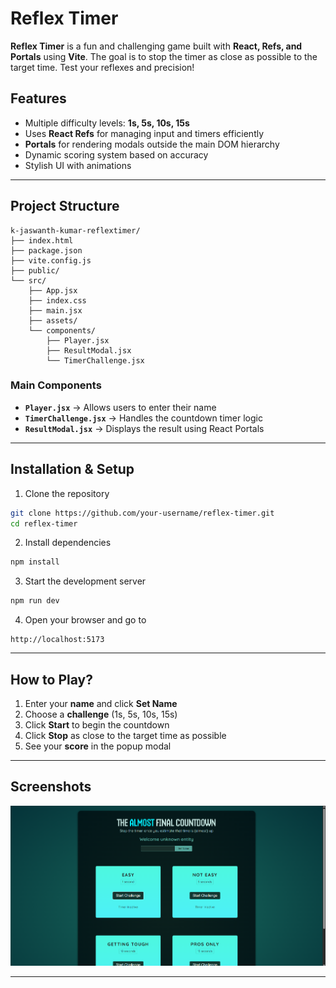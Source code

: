 # Reflex Timer

**Reflex Timer** is a fun and challenging game built with **React, Refs, and Portals** using **Vite**. The goal is to stop the timer as close as possible to the target time. Test your reflexes and precision!

## Features

- Multiple difficulty levels: **1s, 5s, 10s, 15s**
- Uses **React Refs** for managing input and timers efficiently
- **Portals** for rendering modals outside the main DOM hierarchy
- Dynamic scoring system based on accuracy
- Stylish UI with animations

---

## Project Structure

```
k-jaswanth-kumar-reflextimer/
├── index.html
├── package.json
├── vite.config.js
├── public/
└── src/
    ├── App.jsx
    ├── index.css
    ├── main.jsx
    ├── assets/
    └── components/
        ├── Player.jsx
        ├── ResultModal.jsx
        └── TimerChallenge.jsx
```

### Main Components

- **`Player.jsx`** → Allows users to enter their name
- **`TimerChallenge.jsx`** → Handles the countdown timer logic
- **`ResultModal.jsx`** → Displays the result using React Portals

---

## Installation & Setup

1. Clone the repository

```sh
git clone https://github.com/your-username/reflex-timer.git
cd reflex-timer
```

2. Install dependencies

```sh
npm install
```

3. Start the development server

```sh
npm run dev
```

4. Open your browser and go to

```
http://localhost:5173
```

---

## How to Play?

1. Enter your **name** and click **Set Name**
2. Choose a **challenge** (1s, 5s, 10s, 15s)
3. Click **Start** to begin the countdown
4. Click **Stop** as close to the target time as possible
5. See your **score** in the popup modal

---

## Screenshots

![alt text](https://github.com/K-Jaswanth-Kumar/ReflexTimer/blob/main/Screenshot/image.png?raw=true)

---

